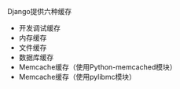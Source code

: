 Django提供六种缓存

- 开发调试缓存
- 内存缓存
- 文件缓存
- 数据库缓存
- Memcache缓存（使用Python-memcached模块）
- Memcache缓存（使用pylibmc模块）